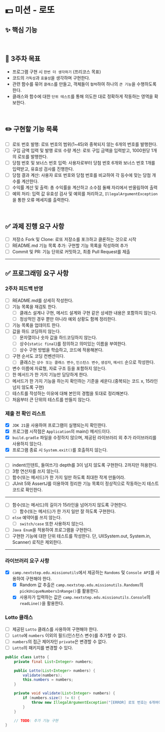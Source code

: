 # 💵 미션 - 로또
## ✨ 핵심 기능

<br/>

## 🚀 3주차 목표
- 프로그램 구현 시 `한번 더 생각하기` (프리코스 목표)
- 코드의 `가독성`과 `효율성`을 생각하며 구현한다.
- 관련 함수를 묶어 `클래스`를 만들고, 객체들이 `협력`하여 하나의 `큰 기능`을 수행하도록 한다.
- 클래스와 함수에 대한 `단위 테스트`를 통해 의도한 대로 정확하게 작동하는 영역을 확보한다.

<br/>

## ✏️ 구현할 기능 목록
- [ ] 로또 번호 발행: 로또 번호의 범위(1~45)와 중복되지 않는 6개의 번호를 발행한다.
- [ ] 구입 금액 입력 및 발행 로또 수량 계산: 로또 구입 금액을 입력받고, 1000원당 1개의 로또를 발행한다.
- [ ] 당첨 번호 및 보너스 번호 입력: 사용자로부터 당첨 번호 6개와 보너스 번호 1개를 입력받고, 유효성 검사를 진행한다.
- [ ] 당첨 결과 계산: 사용자 로또 번호와 당첨 번호를 비교하여 각 등수에 맞는 당첨 개수를 계산한다.
- [ ] 수익률 계산 및 출력: 총 수익률을 계산하고 소수점 둘째 자리에서 반올림하여 출력
- [ ] 예외 처리: 입력 값 유효성 검사 및 예외를 처리하고, `IllegalArgumentException`을 통한 오류 메세지를 출력한다.

<br/>

## ✅ 과제 진행 요구 사항
- [ ] 저장소 Fork 및 Clone: 로또 저장소를 포크하고 클론하는 것으로 시작
- [ ] README.md 기능 목록 추가: 구현할 기능 목록을 작성하여 추가
- [ ] Commit 및 PR: 기능 단위로 커밋하고, 최종 Pull Request를 제출
---
## ✅ 프로그래밍 요구 사항
### 2주차 피드백 반영
- [ ] README.md를 상세히 작성한다.
- [ ] 기능 목록을 재검토 한다.
    - [ ] 클래스 설계나 구현, 메서드 설계와 구현 같은 상세한 내용은 포함하지 않는다.
    - [ ] 정상적인 경우 뿐만 아니라 예외 상황도 함께 정리한다.
- [ ] 기능 목록을 업데이트 한다.
- [ ] 값을 하드 코딩하지 않는다.
    - [ ] 문자열이나 숫자 값을 하드코딩하지 않는다.
    - [ ] 상수(`static final`)를 정의하고 의미있는 이름을 부여한다.
    - [ ] 상수 구현 방법을 학습하고, 코드에 적용해본다.
- [ ] 구현 순서도 코딩 컨벤션이다.
    - [ ] 클래스는 `상수 또는 클래스 변수`, `인스턴스 변수`, `생성자`, `메서드` 순으로 작성한다.
- [ ] 변수 이름에 자료형, 자료 구조 등을 포함하지 않는다.
- [ ] 한 메서드가 한 가지 기능만 담당하게 한다.
- [ ] 메서드가 한 가지 기능을 하는지 확인하는 기준을 세운다.(중복되는 코드 x, 15라인 넘지 않도록 구현)
- [ ] 테스트를 작성하는 이유에 대해 본인의 경험을 토대로 정리해본다.
- [ ] 처음부터 큰 단위의 테스트를 만들지 않는다.

### 제출 전 확인 리스트
- [x] `JDK 21`을 사용하여 프로그램이 실행되는지 확인한다.
- [x] 프로그램 시작점은 `Application`의 main() 메서드이다.
- [x] `build.gradle` 파일을 수정하지 않으며, 제공된 라이브러리 외 추가 라이브러리를 사용하지 않는다.
- [x] 프로그램 종료 시 `System.exit()`를 호출하지 않는다.
---
- [ ] indent(인덴트, 들여쓰기) depth를 3이 넘지 않도록 구현한다. 2까지만 허용한다.
- [ ] 3항 연산자를 쓰지 않는다.
- [ ] 함수(또는 메서드)가 한 가지 일만 하도록 최대한 작게 만들어라.
- [ ] JUnit 5와 AssertJ를 이용하여 정리한 기능 목록이 정상적으로 작동하는지 테스트 코드로 확인한다.
---
- [ ] 함수(또는 메서드)의 길이가 15라인을 넘어가지 않도록 구현한다.
    - [ ] 함수(또는 메서드)가 한 가지 일만 잘 하도록 구현한다.
- [ ] `else` 예약어를 쓰지 않는다.
    - [ ] `switch/case` 또한 사용하지 않는다.
- [ ] `Java Enum`을 적용하여 프로그램을 구현한다.
- [ ] 구현한 기능에 대한 단위 테스트를 작성한다. 단, UI(System.out, System.in, Scanner) 로직은 제외한다.
--- 

### 라이브러리 요구 사항
- [x] `camp.nextstep.edu.missionutils`에서 제공하는 `Randoms` 및 `Console API`를 사용하여 구현해야 한다.
    - [x] Random 값 추출은 `camp.nextstep.edu.missionutils.Randoms`의 `pickUniqueNumbersInRange()`를 활용한다.
    - [x] 사용자가 입력하는 값은 `camp.nextstep.edu.missionutils.Console`의 `readLine()`을 활용한다.

### Lotto 클래스
- [ ] 제공된 `Lotto` 클래스를 사용하여 구현해야 한다.
- [ ] `Lotto`에 `numbers` 이외의 필드(인스턴스 변수)를 추가할 수 없다.
- [ ] `numbers`의 접근 제어자인 `private`은 변경할 수 없다.
- [ ] `Lotto`의 패키지를 변경할 수 있다.

```java
public class Lotto {
    private final List<Integer> numbers;

    public Lotto(List<Integer> numbers) {
        validate(numbers);
        this.numbers = numbers;
    }

    private void validate(List<Integer> numbers) {
        if (numbers.size() != 6) {
            throw new IllegalArgumentException("[ERROR] 로또 번호는 6개여야 합니다.");
        }
    }

    // TODO: 추가 기능 구현
}
```